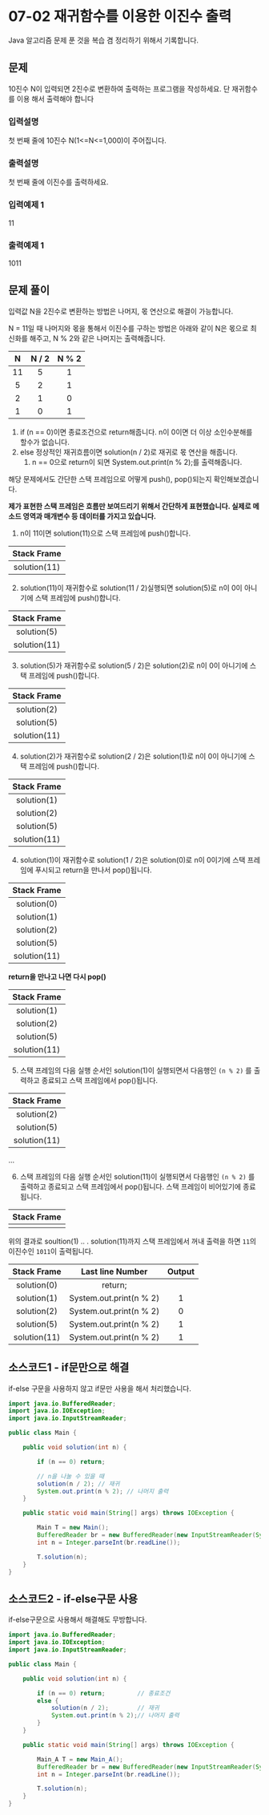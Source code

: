 # 07-02 재귀함수를 이용한 이진수 출력
Java 알고리즘 문제 푼 것을 복습 겸 정리하기 위해서 기록합니다.

## 문제
10진수 N이 입력되면 2진수로 변환하여 출력하는 프로그램을 작성하세요. 단 재귀함수를 이용
해서 출력해야 합니다
 
### 입력설명
첫 번째 줄에 10진수 N(1<=N<=1,000)이 주어집니다.

### 출력설명
첫 번째 줄에 이진수를 출력하세요.

### 입력예제 1 
11

### 출력예제 1
1011

## 문제 풀이
입력값 N을 2진수로 변환하는 방법은 나머지, 몫 연산으로 해결이 가능합니다.

N = 11일 때 나머지와 몫을 통해서 이진수를 구하는 방법은 아래와 같이 N은 몫으로 최신화를 해주고, N % 2와 같은 나머지는 출력해줍니다. 

|N|N / 2|N % 2|
|:---:|:---:|:---:|
|11|5|1|
|5|2|1|
|2|1|0|
|1|0|1|

1. if (n == 0)이면 종료조건으로 return해줍니다. n이 0이면 더 이상 소인수분해를 할수가 없습니다. 
2. else 정상적인 재귀흐름이면 solution(n / 2)로 재귀로 몫 연산을 해줍니다. 
    1. n == 0으로 return이 되면 System.out.print(n % 2);를 출력해줍니다.

해당 문제에서도 간단한 스택 프레임으로 어떻게 push(), pop()되는지 확인해보겠습니다.

**제가 표현한 스택 프레임은 흐름만 보여드리기 위해서 간단하게 표현했습니다. 실제로 메소드 영역과 매개변수 등 데이터를 가지고 있습니다.**

1. n이 11이면 solution(11)으로 스택 프레임에 push()합니다. 

|Stack Frame|
|:---:|
|solution(11)|

2. solution(11)이 재귀함수로 solution(11 / 2)실행되면 solution(5)로 n이 0이 아니기에 스택 프레임에 push()합니다.

|Stack Frame|
|:---:|
|solution(5)|
|solution(11)|

3. solution(5)가 재귀함수로 solution(5 / 2)은 solution(2)로 n이 0이 아니기에 스택 프레임에 push()합니다.

|Stack Frame|
|:---:|
|solution(2)|
|solution(5)|
|solution(11)|

4. solution(2)가 재귀함수로 solution(2 / 2)은 solution(1)로 n이 0이 아니기에 스택 프레임에 push()합니다.

|Stack Frame|
|:---:|
|solution(1)|
|solution(2)|
|solution(5)|
|solution(11)|

4. solution(1)이 재귀함수로 solution(1 / 2)은 solution(0)로 n이 0이기에 스택 프레임에 푸시되고 return을 만나서 pop()됩니다.

|Stack Frame|
|:---:|
|solution(0)|
|solution(1)|
|solution(2)|
|solution(5)|
|solution(11)|

**return을 만나고 나면 다시 pop()**

|Stack Frame|
|:---:|
|solution(1)|
|solution(2)|
|solution(5)|
|solution(11)|

5. 스택 프레임의 다음 실행 순서인 solution(1)이 실행되면서 다음행인 `(n % 2)` 를 출력하고 종료되고 스택 프레임에서 pop()됩니다.

|Stack Frame|
|:---:|
|solution(2)|
|solution(5)|
|solution(11)|

...

6. 스택 프레임의 다음 실행 순서인 solution(11)이 실행되면서 다음행인 `(n % 2)` 를 출력하고 종료되고 스택 프레임에서 pop()됩니다. 스택 프레임이 비어있기에 종료됩니다.

|Stack Frame|
|:---:|
||

위의 결과로 soultion(1) .. . solution(11)까지 스택 프레임에서 꺼내 출력을 하면 
`11`의 이진수인 `1011`이 출력됩니다. 

|Stack Frame|Last line Number|Output|
|:---:|:---:|:---:|
|solution(0)|return;||
|solution(1)|System.out.print(n % 2)|1|
|solution(2)|System.out.print(n % 2)|0|
|solution(5)|System.out.print(n % 2)|1|
|solution(11)|System.out.print(n % 2)|1|

## 소스코드1 - if문만으로 해결

if-else 구문을 사용하지 않고 if문만 사용을 해서 처리했습니다.

```java
import java.io.BufferedReader;
import java.io.IOException;
import java.io.InputStreamReader;

public class Main {

    public void solution(int n) {

        if (n == 0) return;

        // n을 나눌 수 있을 때
        solution(n / 2); // 재귀 
        System.out.print(n % 2); // 나머지 출력
    }

    public static void main(String[] args) throws IOException {

        Main T = new Main();
        BufferedReader br = new BufferedReader(new InputStreamReader(System.in));
        int n = Integer.parseInt(br.readLine());

        T.solution(n);
    }
}
```

## 소스코드2 - if-else구문 사용
if-else구문으로 사용해서 해결해도 무방합니다.

```java
import java.io.BufferedReader;
import java.io.IOException;
import java.io.InputStreamReader;

public class Main {

    public void solution(int n) {

        if (n == 0) return;         // 종료조건
        else {
            solution(n / 2);        // 재귀
            System.out.print(n % 2);// 나머지 출력
        }
    }

    public static void main(String[] args) throws IOException {

        Main_A T = new Main_A();
        BufferedReader br = new BufferedReader(new InputStreamReader(System.in));
        int n = Integer.parseInt(br.readLine());

        T.solution(n);
    }
}
```

